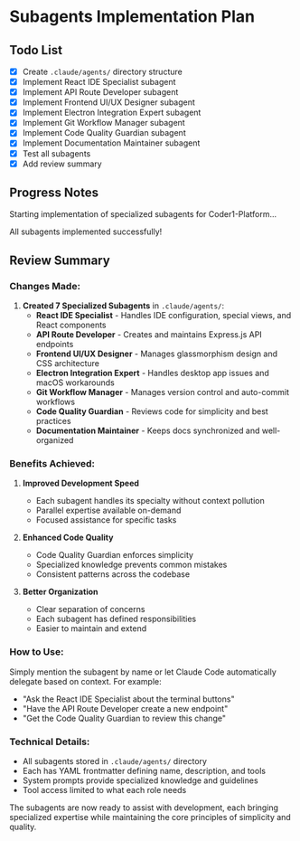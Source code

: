 # Subagents Implementation Plan

## Todo List

- [x] Create `.claude/agents/` directory structure
- [x] Implement React IDE Specialist subagent
- [x] Implement API Route Developer subagent  
- [x] Implement Frontend UI/UX Designer subagent
- [x] Implement Electron Integration Expert subagent
- [x] Implement Git Workflow Manager subagent
- [x] Implement Code Quality Guardian subagent
- [x] Implement Documentation Maintainer subagent
- [x] Test all subagents
- [x] Add review summary

## Progress Notes

Starting implementation of specialized subagents for Coder1-Platform...

All subagents implemented successfully!

## Review Summary

### Changes Made:

1. **Created 7 Specialized Subagents** in `.claude/agents/`:
   - **React IDE Specialist** - Handles IDE configuration, special views, and React components
   - **API Route Developer** - Creates and maintains Express.js API endpoints
   - **Frontend UI/UX Designer** - Manages glassmorphism design and CSS architecture
   - **Electron Integration Expert** - Handles desktop app issues and macOS workarounds
   - **Git Workflow Manager** - Manages version control and auto-commit workflows
   - **Code Quality Guardian** - Reviews code for simplicity and best practices
   - **Documentation Maintainer** - Keeps docs synchronized and well-organized

### Benefits Achieved:

1. **Improved Development Speed**
   - Each subagent handles its specialty without context pollution
   - Parallel expertise available on-demand
   - Focused assistance for specific tasks

2. **Enhanced Code Quality**
   - Code Quality Guardian enforces simplicity
   - Specialized knowledge prevents common mistakes
   - Consistent patterns across the codebase

3. **Better Organization**
   - Clear separation of concerns
   - Each subagent has defined responsibilities
   - Easier to maintain and extend

### How to Use:

Simply mention the subagent by name or let Claude Code automatically delegate based on context. For example:
- "Ask the React IDE Specialist about the terminal buttons"
- "Have the API Route Developer create a new endpoint"
- "Get the Code Quality Guardian to review this change"

### Technical Details:

- All subagents stored in `.claude/agents/` directory
- Each has YAML frontmatter defining name, description, and tools
- System prompts provide specialized knowledge and guidelines
- Tool access limited to what each role needs

The subagents are now ready to assist with development, each bringing specialized expertise while maintaining the core principles of simplicity and quality.